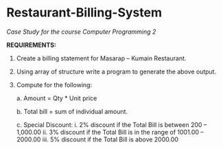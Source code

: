 # Restaurant-Billing-System
*Case Study for the course Computer Programming 2*

**REQUIREMENTS:**

1. Create a billing statement for Masarap – Kumain Restaurant.
2. Using array of structure write a program to generate the above output.
3. Compute for the following:

 	a. Amount = Qty * Unit price

	b. Total bill = sum of individual amount.

	c. Special Discount:
			i. 2% discount if the Total Bill is between 200 – 1,000.00
 			ii. 3%  discount if the Total Bill is in the range of 1001.00 – 2000.00
 			iii. 5% discount if the Total Bill is above 2000.00

